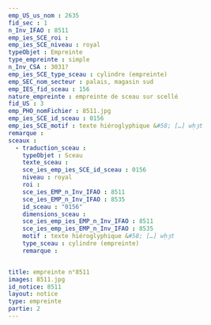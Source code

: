 ```yaml
---
emp_US_us_nom : 2635
fid_sec : 1
n_Inv_IFAO : 8511
emp_ies_SCE_roi : 
emp_ies_SCE_niveau : royal
typeObjet : Empreinte
type_empreinte : simple
n_Inv_CSA : 3031?
emp_ies_SCE_type_sceau : cylindre (empreinte)
emp_SEC_nom_secteur : palais, magasin sud
emp_IES_fid_sceau : 156
nature_empreinte : empreinte de sceau sur scellé
fid_US : 3
emp_PHO_nomFichier : 8511.jpg
emp_ies_SCE_id_sceau : 0156
emp_ies_SCE_motif : texte hiéroglyphique &#58; […] wḥȝt
remarque : 
sceaux :
  - traduction_sceau : 
    typeObjet : Sceau
    texte_sceau : 
    sce_ies_emp_ies_SCE_id_sceau : 0156
    niveau : royal
    roi : 
    sce_ies_EMP_n_Inv_IFAO : 8511
    sce_ies_EMP_n_Inv_IFAO : 8535
    id_sceau : "0156"
    dimensions_sceau : 
    sce_ies_emp_ies_EMP_n_Inv_IFAO : 8511
    sce_ies_emp_ies_EMP_n_Inv_IFAO : 8535
    motif : texte hiéroglyphique &#58; […] wḥȝt
    type_sceau : cylindre (empreinte)
    remarque : 


title: empreinte n°8511
images: 8511.jpg
id_notice: 8511
layout: notice
type: empreinte
partie: 2
---
```

